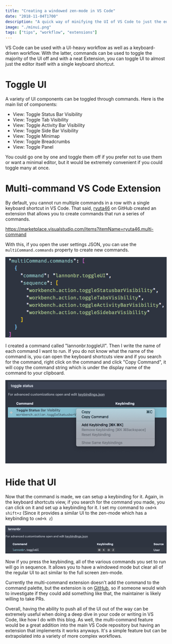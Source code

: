 ```yaml
---
title: "Creating a windowed zen-mode in VS Code"
date: "2018-11-04T1700"
description: "A quick way of minifying the UI of VS Code to just the editor"
image: "./minui.png"
tags: ["tips", "workflow", "extensions"]
---
```


VS Code can be used with a UI-heavy workflow as well as a keyboard-driven workflow. With the latter, commands can be used to toggle the majority of the UI off and with a neat Extension, you can toggle UI to almost just the editor itself with a single keyboard shortcut.

<!-- end -->

# Toggle UI

A variety of UI components can be toggled through commands. Here is the main list of components:

* View: Toggle Status Bar Visibility
* View: Toggle Tab Visibility
* View: Toggle Activity Bar Visibility
* View: Toggle Side Bar Visibility
* View: Toggle Minimap
* View: Toggle Breadcrumbs
* View: Toggle Panel

You could go one by one and toggle them off if you prefer not to use them or want a minimal editor, but it would be extremely convenient if you could toggle many at once.

# Multi-command VS Code Extension

By default, you cannot run multiple commands in a row with a single keyboard shortcut in VS Code. That said, [ryuta46](https://github.com/ryuta46) on GitHub created an extension that allows you to create commands that run a series of commands.

https://marketplace.visualstudio.com/items?itemName=ryuta46.multi-command

With this, if you open the user settings JSON, you can use the `multiCommand.commands` property to create new commands.

![multi-command entry](toggleCommand.png)

I created a command called "lannonbr.toggleUI". Then I write the name of each command I want to run. If you do not know what the name of the command is, you can open the keyboard shortcuts view and if you search for the command, right click on the command and click "Copy Command", it will copy the command string which is under the display name of the command to your clipboard.

![find command name](findCommandName.png)

# Hide that UI

Now that the command is made, we can setup a keybinding for it. Again, in the keyboard shortcuts view, if you search for the command you made, you can click on it and set up a keybinding for it. I set my command to `cmd+k shift+z` (Since it provides a similar UI to the zen-mode which has a keybinding to `cmd+k z`)

![Toggle UI keybinding](toggleUIKeybinding.png)

Now if you press the keybinding, all of the various commands you set to run will go in sequence. It allows you to have a windowed mode but clear all of the regular UI to act similar to the full screen zen-mode.

Currently the multi-command extension doesn't add the command to the command palette, but the extension is on [GitHub](https://github.com/ryuta46/vscode-multi-command), so if someone would wish to investigate if they could add something like that, the maintainer is likely willing to take PRs.

Overall, having the ability to push all of the UI out of the way can be extremely useful when doing a deep dive in your code or writing in VS Code, like how I do with this blog. As well, the multi-command feature would be a great addition into the main VS Code repository but having an extension that implements it works anyways. It's a simple feature but can be extrapolated into a variety of more complex workflows.